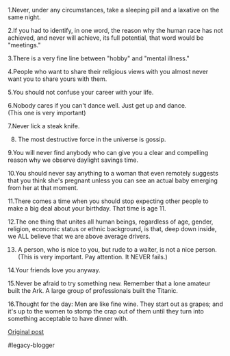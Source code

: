 <!--
date: '2008-06-06'
published: true
slug: 2008-06-16-things-it-took-over-50-years-to
time_to_read: 5
title: '16 Things it took over 50 years to learn:'
-->

1.Never, under any circumstances, take a sleeping pill and a laxative on the same night.  
  
2.If you had to identify, in one word, the reason why the human race has not achieved, and never will achieve, its full potential, that word would be "meetings."  
  
3.There is a very fine line between "hobby" and "mental illness."  
  
4.People who want to share their religious views with you almost never want you to share yours with them.  
  
5.You should not confuse your career with your life.  
  
6.Nobody cares if you can't dance well. Just get up and dance.  
(This one is very important)  
  
7.Never lick a steak knife.  
  
8. The most destructive force in the universe is gossip.  
  
9.You will never find anybody who can give you a clear and compelling reason why we observe daylight savings time.  
  
10.You should never say anything to a woman that even remotely suggests that you think she's pregnant unless you can see an actual baby emerging from her at that moment.  
  
11.There comes a time when you should stop expecting other people to make a big deal about your birthday. That time is age 11.  
  
12.The one thing that unites all human beings, regardless of age, gender, religion, economic status or ethnic background, is that, deep down inside, we ALL believe that we are above average drivers.  
  
13. A person, who is nice to you, but rude to a waiter, is not a nice person. (This is very important. Pay attention. It NEVER fails.)  
  
14.Your friends love you anyway.  
  
15.Never be afraid to try something new. Remember that a lone amateur built the Ark. A large group of professionals built the Titanic.  
  
16.Thought for the day: Men are like fine wine. They start out as grapes; and it's up to the women to stomp the crap out of them until they turn into something acceptable to have dinner with.

[Original post](https://ysfk.blogspot.com/2008/06/16-things-it-took-over-50-years-to.html)

#legacy-blogger 